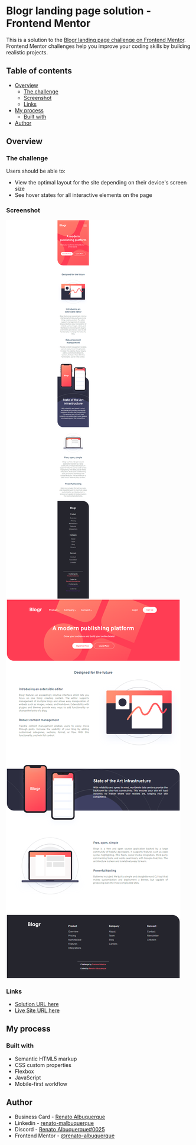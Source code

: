 # Blogr landing page solution - Frontend Mentor

This is a solution to the [Blogr landing page challenge on Frontend Mentor](https://www.frontendmentor.io/challenges/blogr-landing-page-EX2RLAApP). Frontend Mentor challenges help you improve your coding skills by building realistic projects.  

## Table of contents

- [Overview](#overview)
  - [The challenge](#the-challenge)
  - [Screenshot](#screenshot)
  - [Links](#links)
- [My process](#my-process)
  - [Built with](#built-with)
- [Author](#author)

## Overview

### The challenge

Users should be able to:

- View the optimal layout for the site depending on their device's screen size
- See hover states for all interactive elements on the page

### Screenshot

![screenshot](files/images/screencapture-mobile.png)
![screenshot](files/images/screencapture-desktop.png)

### Links

- [Solution URL here](https://github.com/renato-albuquerque/blogr-landing-page)
- [Live Site URL here](https://renato-albuquerque.github.io/blogr-landing-page/)

## My process

### Built with

- Semantic HTML5 markup
- CSS custom properties
- Flexbox
- JavaScript
- Mobile-first workflow

## Author

- Business Card - [Renato Albuquerque](https://portfolio-renatoalbuquerque.vercel.app/)
- Linkedin - [renato-malbuquerque](https://www.linkedin.com/in/renato-malbuquerque/)
- Discord - [Renato Albuquerque#0025](https://discordapp.com/users/992621595547938837)
- Frontend Mentor - [@renato-albuquerque](https://www.frontendmentor.io/profile/renato-albuquerque)